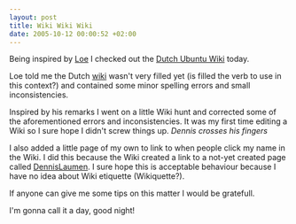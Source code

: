 ```yaml
--- 
layout: post
title: Wiki Wiki Wiki
date: 2005-10-12 00:00:52 +02:00
---
```

Being inspired by [Loe](http://lgespee.blogspot.com) I checked out the [Dutch Ubuntu Wiki](https://wiki.ubuntu.com//DutchTeam) today.

Loe told me the Dutch [wiki](http://en.wikipedia.org/wiki/Wiki) wasn't very filled yet (is filled the verb to use in this context?) and contained some minor spelling errors and small inconsistencies.

Inspired by his remarks I went on a little Wiki hunt and corrected some of the aforementioned  errors and inconsistencies. It was my first time editing a Wiki so I sure hope I didn't screw things up. *Dennis crosses his fingers*

I also added a little page of my own to link to when people click my name in the Wiki. I did this because the Wiki created a link to a not-yet created page called [DennisLaumen](https://wiki.ubuntu.com/DennisLaumen). I sure hope this is acceptable behaviour because I have no idea about Wiki etiquette (Wikiquette?).

If anyone can give me some tips on this matter I would be gratefull.

I'm gonna call it a day, good night!
